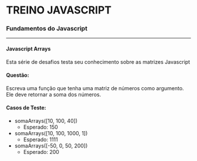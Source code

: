 # TREINO JAVASCRIPT #
### Fundamentos do Javascript ###
---
#### Javascript Arrays
Esta série de desafios testa seu conhecimento sobre as matrizes Javascript
#### Questão:
Escreva uma função que tenha uma matriz de números como argumento. Ele deve retornar a soma dos números.
#### Casos de Teste:
- somaArrays([10, 100, 40])
    - Esperado: 150
- somaArrays([10, 100, 1000, 1])
    - Esperado: 1111
- somaArrays([-50, 0, 50, 200])
    - Esperado: 200

